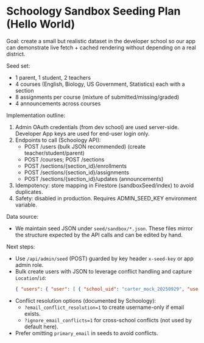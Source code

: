 # Schoology Sandbox Seeding Plan (Hello World)

Goal: create a small but realistic dataset in the developer school so our app can demonstrate live fetch + cached rendering without depending on a real district.

Seed set:

- 1 parent, 1 student, 2 teachers
- 4 courses (English, Biology, US Government, Statistics) each with a section
- 8 assignments per course (mixture of submitted/missing/graded)
- 4 announcements across courses

Implementation outline:

1. Admin OAuth credentials (from dev school) are used server-side. Developer App keys are used for end-user login only.
2. Endpoints to call (Schoology API):
   - POST /users (bulk JSON recommended) (create teacher/student/parent)
   - POST /courses; POST /sections
   - POST /sections/{section_id}/enrollments
   - POST /sections/{section_id}/assignments
   - POST /sections/{section_id}/updates (announcements)
3. Idempotency: store mapping in Firestore (sandboxSeed/index) to avoid duplicates.
4. Safety: disabled in production. Requires ADMIN_SEED_KEY environment variable.

Data source:

- We maintain seed JSON under `seed/sandbox/*.json`. These files mirror the structure expected by the API calls and can be edited by hand.

Next steps:

- Use `/api/admin/seed` (POST) guarded by key header `x-seed-key` or app admin role.
- Bulk create users with JSON to leverage conflict handling and capture `Location`/`id`:
  ```json
  { "users": { "user": [ { "school_uid": "carter_mock_20250929", "username": "carter_mock_20250929", "name_first": "Carter", "name_last": "Mock", "role_id": 3, "school_id": 123456 } ] } }
  ```
- Conflict resolution options (documented by Schoology):
  - `?email_conflict_resolution=1` to create username-only if email exists.
  - `?ignore_email_conflicts=1` for cross-school conflicts (not used by default here).
- Prefer omitting `primary_email` in seeds to avoid conflicts.
